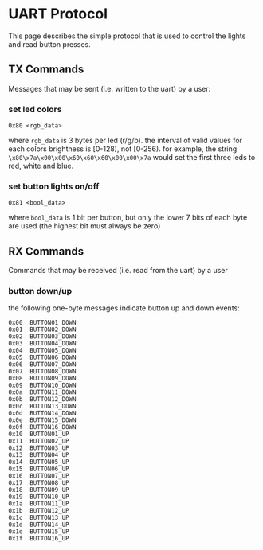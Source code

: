 UART Protocol
=============

This page describes the simple protocol that is used to control the lights
and read button presses.

## TX Commands

Messages that may be sent (i.e. written to the uart) by a user:

### set led colors

    0x80 <rgb_data>

where `rgb_data` is 3 bytes per led (r/g/b). the interval of valid values for each
colors brightness is [0-128), not [0-256). for example, the string
`\x80\x7a\x00\x00\x60\x60\x60\x00\x00\x7a` would set the first three leds to
red, white and blue.

### set button lights on/off

    0x81 <bool_data>

where `bool_data` is 1 bit per button, but only the lower 7 bits of each byte are
used (the highest bit must always be zero)


## RX Commands

Commands that may be received (i.e. read from the uart) by a user

### button down/up

the following one-byte messages indicate button up and down events:

    0x00  BUTTON01_DOWN
    0x01  BUTTON02_DOWN
    0x02  BUTTON03_DOWN
    0x03  BUTTON04_DOWN
    0x04  BUTTON05_DOWN
    0x05  BUTTON06_DOWN
    0x06  BUTTON07_DOWN
    0x07  BUTTON08_DOWN
    0x08  BUTTON09_DOWN
    0x09  BUTTON10_DOWN
    0x0a  BUTTON11_DOWN
    0x0b  BUTTON12_DOWN
    0x0c  BUTTON13_DOWN
    0x0d  BUTTON14_DOWN
    0x0e  BUTTON15_DOWN
    0x0f  BUTTON16_DOWN
    0x10  BUTTON01_UP
    0x11  BUTTON02_UP
    0x12  BUTTON03_UP
    0x13  BUTTON04_UP
    0x14  BUTTON05_UP
    0x15  BUTTON06_UP
    0x16  BUTTON07_UP
    0x17  BUTTON08_UP
    0x18  BUTTON09_UP
    0x19  BUTTON10_UP
    0x1a  BUTTON11_UP
    0x1b  BUTTON12_UP
    0x1c  BUTTON13_UP
    0x1d  BUTTON14_UP
    0x1e  BUTTON15_UP
    0x1f  BUTTON16_UP

